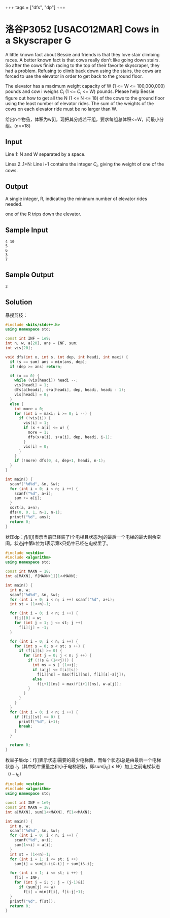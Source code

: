 +++
tags = ["dfs", "dp"]
+++

# 洛谷P3052 [USACO12MAR] Cows in a Skyscraper G

A little known fact about Bessie and friends is that they love stair climbing races. A better known fact is that cows really don't like going down stairs. So after the cows finish racing to the top of their favorite skyscraper, they had a problem. Refusing to climb back down using the stairs, the cows are forced to use the elevator in order to get back to the ground floor.

The elevator has a maximum weight capacity of W (1 <= W <= 100,000,000) pounds and cow i weighs $C_i$ (1 <= $C_i$ <= W) pounds. Please help Bessie figure out how to get all the N (1 <= N <= 18) of the cows to the ground floor using the least number of elevator rides. The sum of the weights of the cows on each elevator ride must be no larger than W.

给出n个物品，体积为w[i]，现把其分成若干组，要求每组总体积<=W，问最小分组。(n<=18)

## Input

Line 1: N and W separated by a space.

Lines 2..1+N: Line i+1 contains the integer $C_i$, giving the weight of one of the cows.

## Output

A single integer, R, indicating the minimum number of elevator rides needed.

one of the R trips down the elevator.

## Sample Input

```
4 10 
5 
6 
3 
7 
```

## Sample Output

```
3
```

## Solution

暴搜剪枝：

```c++
#include <bits/stdc++.h>
using namespace std;

const int INF = 1e9;
int n, w, a[20], ans = INF, sum;
int vis[20];

void dfs(int x, int s, int dep, int headi, int maxi) {
  if (s == sum) ans = min(ans, dep);
  if (dep >= ans) return;

  if (x == 0) {
    while (vis[headi]) headi --;
    vis[headi] = 1;
    dfs(a[headi], s+a[headi], dep, headi, headi - 1);
    vis[headi] = 0;
  }
  else {
    int more = 0;
    for (int i = maxi; i >= 0; i --) {
      if (!vis[i]) {
        vis[i] = 1;
        if (x + a[i] <= w) {
          more = 1;
          dfs(x+a[i], s+a[i], dep, headi, i-1);
        }
        vis[i] = 0;
      }
    }
    if (!more) dfs(0, s, dep+1, headi, n-1);
  }
}

int main() {
  scanf("%d%d", &n, &w);
  for (int i = 0; i < n; i ++) {
    scanf("%d", a+i);
    sum += a[i];
  }
  sort(a, a+n);
  dfs(0, 0, 1, n-1, n-1);
  printf("%d", ans);
  return 0;
}
```

状压dp：$f[i][j]$表示当前已经装了i个电梯且状态为j的最后一个电梯的最大剩余空间。状态j中第k位为1表示第k只奶牛已经在电梯里了。

```c++
#include <cstdio>
#include <algorithm>
using namespace std;

const int MAXN = 18;
int a[MAXN], f[MAXN+1][1<<MAXN];

int main() {
  int n, w;
  scanf("%d%d", &n, &w);
  for (int i = 0; i < n; i ++) scanf("%d", a+i);
  int st = (1<<n)-1;

  for (int i = 0; i < n; i ++) {
    f[i][0] = w;
    for (int j = 1; j <= st; j ++)
      f[i][j] = -1;
  }

  for (int i = 0; i < n; i ++) {
    for (int s = 0; s < st; s ++) {
      if (f[i][s] >= 0) {
        for (int j = 0; j < n; j ++) {
          if (!(s & (1<<j))) {
            int ns = s | (1<<j);
            if (a[j] <= f[i][s])
              f[i][ns] = max(f[i][ns], f[i][s]-a[j]);
            else
              f[i+1][ns] = max(f[i+1][ns], w-a[j]);
          }
        }
      }
    }
  }
  for (int i = 0; i < n; i ++) {
    if (f[i][st] >= 0) {
      printf("%d", i+1);
      break;
    }
  }

  return 0;
}
```

枚举子集dp：f[i]表示状态i需要的最少电梯数，而每个状态i总是由最后一个电梯状态 $i_0$（其中奶牛重量之和小于电梯限制，即$sum[i_0] \le W$）加上之前电梯状态（$i-i_0$）


```c++
#include <cstdio>
#include <algorithm>
using namespace std;

const int INF = 1e9;
const int MAXN = 18;
int a[MAXN], sum[1<<MAXN], f[1<<MAXN];

int main() {
  int n, w;
  scanf("%d%d", &n, &w);
  for (int i = 0; i < n; i ++) {
    scanf("%d", a+i);
    sum[1<<i] = a[i];
  }
  int st = (1<<n)-1;
  for (int i = 1; i <= st; i ++)
    sum[i] = sum[i-(i&-i)] + sum[i&-i];

  for (int i = 1; i <= st; i ++) {
    f[i] = INF;
    for (int j = i; j; j = (j-1)&i)
      if (sum[j] <= w)
        f[i] = min(f[i], f[i-j]+1);
  }
  printf("%d", f[st]);
  return 0;
}
```

